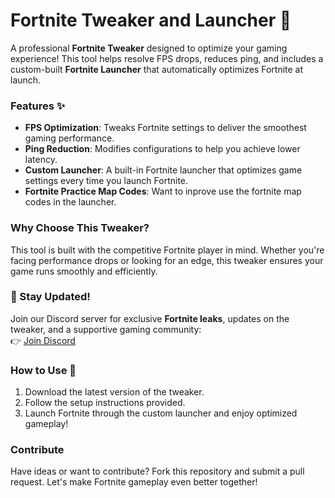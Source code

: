 # Fortnite Tweaker and Launcher 🚀

A professional **Fortnite Tweaker** designed to optimize your gaming experience! This tool helps resolve FPS drops, reduces ping, and includes a custom-built **Fortnite Launcher** that automatically optimizes Fortnite at launch.

### Features ✨
- **FPS Optimization**: Tweaks Fortnite settings to deliver the smoothest gaming performance.
- **Ping Reduction**: Modifies configurations to help you achieve lower latency.
- **Custom Launcher**: A built-in Fortnite launcher that optimizes game settings every time you launch Fortnite.
- **Fortnite Practice Map Codes**: Want to inprove use the fortnite map codes in the launcher.

### Why Choose This Tweaker?
This tool is built with the competitive Fortnite player in mind. Whether you're facing performance drops or looking for an edge, this tweaker ensures your game runs smoothly and efficiently.


### 🌟 Stay Updated!
Join our Discord server for exclusive **Fortnite leaks**, updates on the tweaker, and a supportive gaming community:  
👉 [Join Discord](https://discord.gg/RmX2SvQhed)


### How to Use 📜
1. Download the latest version of the tweaker.
2. Follow the setup instructions provided.
3. Launch Fortnite through the custom launcher and enjoy optimized gameplay!


### Contribute
Have ideas or want to contribute? Fork this repository and submit a pull request. Let's make Fortnite gameplay even better together!

